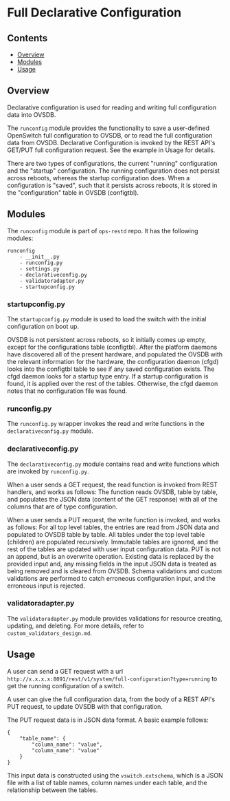 # Full Declarative Configuration

## Contents
- [Overview](#overview)
- [Modules](#modules)
- [Usage](#usage)

## Overview
Declarative configuration is used for reading and writing full configuration data into OVSDB.

The ```runconfig``` module  provides the functionality to save a user-defined OpenSwitch full configuration to OVSDB, or to read the full configuration data from OVSDB.  Declarative Configuration is invoked by the REST API's GET/PUT full configuration request. See the example in Usage for details.

There are two types of configurations, the current "running" configuration and the "startup" configuration. The running configuration does not persist across reboots, whereas the startup configuration does.  When a configuration is "saved", such that it persists across reboots, it is stored in the "configuration" table in OVSDB (configtbl).

## Modules
The ```runconfig``` module is part of  ```ops-restd``` repo. It has the following modules:
```
runconfig
    - __init__.py
    - runconfig.py
    - settings.py
    - declarativeconfig.py
    - validatoradapter.py
    - startupconfig.py
```

### startupconfig.py
The ```startupconfig.py``` module is used to load the switch with the initial configuration on boot up.

OVSDB is not persistent across reboots, so it initially comes up empty, except for the configurations table (configtbl). After the platform daemons have discovered all of the present hardware, and populated the OVSDB with the relevant information for the hardware, the configuration daemon (cfgd) looks into the configtbl table to see if any saved configuration exists. The cfgd daemon looks for a startup type entry. If a startup configuration is found, it is applied over the rest of the tables. Otherwise, the cfgd daemon notes that no configuration file was found.

### runconfig.py
The ```runconfig.py``` wrapper invokes the read and write functions in the ```declarativeconfig.py``` module.

### declarativeconfig.py
The ```declarativeconfig.py``` module contains read and write functions which are invoked by ```runconfig.py```.

When a user sends a GET request, the read function is invoked from REST handlers, and works as follows: The function reads OVSDB, table by table, and populates the JSON data (content of the GET response) with all of the columns that are of type configuration.

When a user sends a PUT request, the write function is invoked, and works as follows: For all top level tables, the entries are read from JSON data and populated to OVSDB table by table. All tables under the top level table (children) are populated recursively. Immutable tables are ignored, and the rest of the tables are updated with user input configuration data. PUT is not an append, but is an overwrite operation. Existing data is replaced by the provided input and, any missing fields in the input JSON data is treated as being removed and is cleared from OVSDB. Schema validations and custom validations are performed to catch erroneous configuration input, and the erroneous input is rejected.

### validatoradapter.py
The ```validatoradapter.py``` module provides validations for resource creating, updating, and deleting. For more details, refer to ```custom_validators_design.md```.

## Usage
A user can send a GET request with a url ```http://x.x.x.x:8091/rest/v1/system/full-configuration?type=running``` to get the running configuration of a switch.

A user can give the full configuration data, from the body of a REST API's PUT request, to update OVSDB with that configuration.

The PUT request data is in JSON data format. A basic example follows:
```
{
    "table_name": {
        "column_name": "value",
        "column_name": "value"
    }
}
```
This input data is constructed using the ```vswitch.extschema```, which is a JSON file with a list of table names, column names under each table, and the relationship between the tables.
